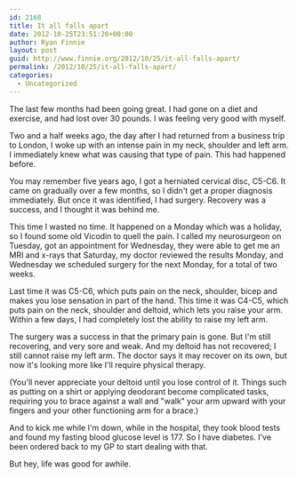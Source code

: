 ```yaml
---
id: 2168
title: It all falls apart
date: 2012-10-25T23:51:20+00:00
author: Ryan Finnie
layout: post
guid: http://www.finnie.org/2012/10/25/it-all-falls-apart/
permalink: /2012/10/25/it-all-falls-apart/
categories:
  - Uncategorized
---
```

The last few months had been going great. I had gone on a diet and exercise, and had lost over 30 pounds. I was feeling very good with myself.

Two and a half weeks ago, the day after I had returned from a business trip to London, I woke up with an intense pain in my neck, shoulder and left arm. I immediately knew what was causing that type of pain. This had happened before.

You may remember five years ago, I got a herniated cervical disc, C5-C6. It came on gradually over a few months, so I didn't get a proper diagnosis immediately. But once it was identified, I had surgery. Recovery was a success, and I thought it was behind me.

This time I wasted no time. It happened on a Monday which was a holiday, so I found some old Vicodin to quell the pain. I called my neurosurgeon on Tuesday, got an appointment for Wednesday, they were able to get me an MRI and x-rays that Saturday, my doctor reviewed the results Monday, and Wednesday we scheduled surgery for the next Monday, for a total of two weeks.

Last time it was C5-C6, which puts pain on the neck, shoulder, bicep and makes you lose sensation in part of the hand. This time it was C4-C5, which puts pain on the neck, shoulder and deltoid, which lets you raise your arm. Within a few days, I had completely lost the ability to raise my left arm.

The surgery was a success in that the primary pain is gone. But I'm still recovering, and very sore and weak. And my deltoid has not recovered; I still cannot raise my left arm. The doctor says it may recover on its own, but now it's looking more like I'll require physical therapy.

(You'll never appreciate your deltoid until you lose control of it. Things such as putting on a shirt or applying deodorant become complicated tasks, requiring you to brace against a wall and "walk" your arm upward with your fingers and your other functioning arm for a brace.)

And to kick me while I'm down, while in the hospital, they took blood tests and found my fasting blood glucose level is 177. So I have diabetes. I've been ordered back to my GP to start dealing with that.

But hey, life was good for awhile.
